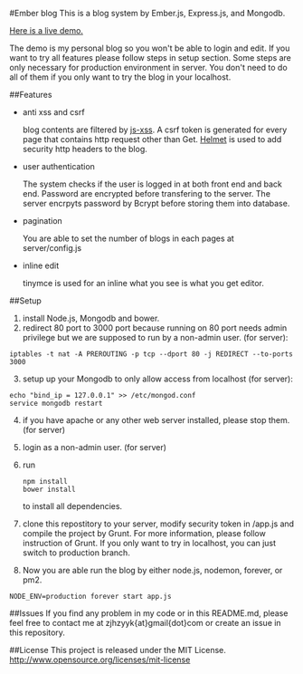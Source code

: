 #Ember blog
This is a blog system by Ember.js, Express.js, and Mongodb. 

[Here is a live demo.](http://yukang.info)

The demo is my personal blog so you won't be able to login and edit. If you want to try all features please follow steps in setup section. Some steps are only necessary for production environment in server. You don't need to do all of them if you only want to try the blog in your localhost.

##Features
* anti xss and csrf
   
   blog contents are filtered by [js-xss](https://github.com/leizongmin/js-xss). A csrf token is generated for every page that contains http request other than Get. [Helmet](https://github.com/evilpacket/helmet) is used to add security http headers to the blog.
* user authentication

   The system checks if the user is logged in at both front end and back end. Password are encrypted before transfering to the server. The server encrpyts password by Bcrypt before storing them into database.
* pagination

   You are able to set the number of blogs in each pages at server/config.js
* inline edit

   tinymce is used for an inline what you see is what you get editor.

##Setup
1. install Node.js, Mongodb and bower.
2. redirect 80 port to 3000 port because running on 80 port needs admin privilege but we are supposed to run by a non-admin user. (for server):
```
iptables -t nat -A PREROUTING -p tcp --dport 80 -j REDIRECT --to-ports 3000
```
3. setup up your Mongodb to only allow access from localhost (for server):
```
echo "bind_ip = 127.0.0.1" >> /etc/mongod.conf
service mongodb restart
```
4. if you have apache or any other web server installed, please stop them. (for server)
5. login as a non-admin user. (for server)
6. run

   ```
   npm install
   bower install
   ```
   to install all dependencies.

7. clone this repostitory to your server, modify security token in /app.js and compile the project by Grunt. For more information, please follow instruction of Grunt. If you only want to try in localhost, you can just switch to production branch.
8. Now you are able run the blog by either node.js, nodemon, forever, or pm2. 
```
NODE_ENV=production forever start app.js
```

##Issues
If you find any problem in my code or in this README.md, please feel free to contact me at zjhzyyk{at}gmail{dot}com or create an issue in this repository.

##License
This project is released under the MIT License. http://www.opensource.org/licenses/mit-license
